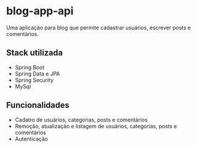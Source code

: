 # blog-app-api

Uma aplicação para blog que permite cadastrar usuários, escrever posts e comentários.

## Stack utilizada

- Spring Boot
- Spring Data e JPA
- Spring Security
- MySql

## Funcionalidades

- Cadatro de usuários, categorias, posts e comentários
- Remoção, atualização e listagem de usuários, categorias, posts e comentários
- Autenticação


